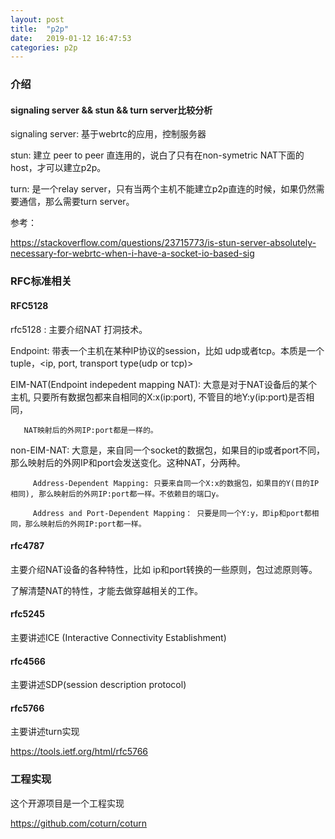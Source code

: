 ```yaml
---
layout: post
title:  "p2p"
date:   2019-01-12 16:47:53
categories: p2p
---
```


### 介绍

#### signaling server && stun && turn server比较分析

signaling server: 基于webrtc的应用，控制服务器

stun: 建立 peer to peer 直连用的，说白了只有在non-symetric NAT下面的host，才可以建立p2p。

turn: 是一个relay server，只有当两个主机不能建立p2p直连的时候，如果仍然需要通信，那么需要turn server。

参考：

https://stackoverflow.com/questions/23715773/is-stun-server-absolutely-necessary-for-webrtc-when-i-have-a-socket-io-based-sig

### RFC标准相关

#### RFC5128

rfc5128 : 主要介绍NAT 打洞技术。

Endpoint: 带表一个主机在某种IP协议的session，比如 udp或者tcp。本质是一个tuple，<ip, port, transport type(udp or tcp)>

EIM-NAT(Endpoint indepedent mapping NAT): 大意是对于NAT设备后的某个主机, 只要所有数据包都来自相同的X:x(ip:port), 不管目的地Y:y(ip:port)是否相同，

       NAT映射后的外网IP:port都是一样的。
      
non-EIM-NAT: 大意是，来自同一个socket的数据包，如果目的ip或者port不同，那么映射后的外网IP和port会发送变化。这种NAT，分两种。

         Address-Dependent Mapping: 只要来自同一个X:x的数据包，如果目的Y(目的IP相同), 那么映射后的外网IP:port都一样。不依赖目的端口y。
         
         Address and Port-Dependent Mapping： 只要是同一个Y:y，即ip和port都相同，那么映射后的外网IP:port都一样。
        
#### rfc4787

主要介绍NAT设备的各种特性，比如 ip和port转换的一些原则，包过滤原则等。

了解清楚NAT的特性，才能去做穿越相关的工作。

#### rfc5245

主要讲述ICE (Interactive Connectivity Establishment)

#### rfc4566

主要讲述SDP(session description protocol)

#### rfc5766

主要讲述turn实现

https://tools.ietf.org/html/rfc5766

### 工程实现

这个开源项目是一个工程实现

https://github.com/coturn/coturn
